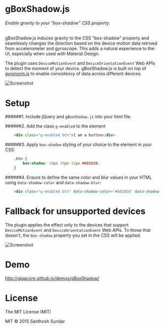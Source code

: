 gBoxShadow.js
============
###### Enable gravity to your "box-shadow" CSS property.

gBoxShadow.js induces gravity to the CSS "box-shadow" property and seamlessly changes the direction based on the device motion data retrived from accelerometer and gyroscope. This adds a natural experience to the UI, especially when used with Material Design.

The plugin uses ```DeviceMotionEvent``` and ```DeviceOrientationEvent``` Web APIs to detect the moment of your device. gBoxShadow.js is built on top of [gyronorm.js](https://github.com/dorukeker/gyronorm.js) to enable consistency of data across different devices.

![Screenshot](http://i.imgur.com/U1iuGjE.gif)


Setup
============

######1. Include jQuery and ```gBoxShadow.js``` into your html file.

######2. Add the class ```g-enabled``` to the element 

```HTML
	<div class="g-enabled btn">I am a button</div>
```

######3. Apply ```box-shadow``` styling of your choice to the element in your CSS:

```CSS
	.btn {
		box-shadow: 10px 10px 15px #A01818;
	}
```

######4. Ensure to define the same color and blur values in your HTML using ```data-shadow-color``` and ```data-shadow-blur```:

```HTML
	<div class="g-enabled btn" data-shadow-color="#A01818" data-shadow-blur="15">I am a button</div>
```

Fallback for unsupported devices
===================
The plugin applies the effect only to the devices that support ```DeviceMotionEvent``` and ```DeviceOrientationEvent``` Web APIs. To those that doesn't, the ```box-shadow``` property you set in the CSS will be applied.

![Screenshot](http://i.imgur.com/HAPTQhT.png)


Demo
===================
http://gigacore.github.io/demos/gBoxShadow/

License
===================
The MIT License (MIT)

MIT © 2015 Santhosh Sundar